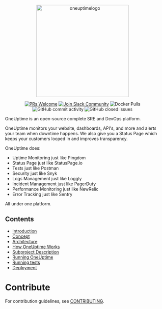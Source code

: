 <p align="center">
  <img width="300" alt="oneuptimelogo" src="https://raw.githubusercontent.com/OneUptime/app/master/marketing/logos/OneUptimePNG/7.png">
</p>
<p align="center">
  <a href='http://makeapullrequest.com'><img alt='PRs Welcome' src='https://img.shields.io/badge/PRs-welcome-brightgreen.svg?style=shields'/></a>
  <a href='https://join.slack.com/t/oneuptimehelp/shared_invite/zt-f9it996u-Klha030kbWe6FhCDYUmwig'><img alt="Join Slack Community" src="https://img.shields.io/badge/slack%20community-join-blue"/></a>
  <img alt="Docker Pulls" src="https://img.shields.io/docker/pulls/oneuptime/backend"/>
  <img alt="GitHub commit activity" src="https://img.shields.io/github/commit-activity/m/oneuptime/app"/>
  <img alt="GitHub closed issues" src="https://img.shields.io/github/issues-closed/oneuptime/app"/>
</p>

OneUptime is an open-source complete SRE and DevOps platform.

OneUptime monitors your website, dashboards, API's, and more and alerts your team when downtime happens. We also give you a Status Page which keeps your customers looped in and improves transparency.

OneUptime does:

-   Uptime Monitoring just like Pingdom
-   Status Page just like StatusPage.io
-   Tests just like Postman
-   Security just like Snyk
-   Logs Management just like Loggly
-   Incident Management just like PagerDuty
-   Performance Monitoring just like NewRelic
-   Error Tracking just like Sentry

All under one platform.

## Contents

-   [Introduction](/docs/introduction.md)
-   [Concept](/docs/concept.md)
-   [Architecture](/docs/architecture.md)
-   [How OneUptime Works](/docs/how-oneuptime-works-overview)
-   [Subproject Description](/docs/project-description.md)
-   [Running OneUptime](/docs/run.md)
-   [Running tests](/docs/running-tests.md)
-   [Deployment](/docs/deployment.md)

# Contribute

For contribution guidelines, see [CONTRIBUTING](/CONTRIBUTING.md).

